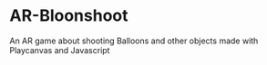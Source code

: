 # AR-Bloonshoot
An AR game about shooting Balloons and other objects made with Playcanvas and Javascript
